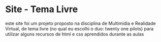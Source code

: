 # Site - Tema Livre

este site foi um projeto proposto na disciplina de Multimidia e Realidade Virtual, de tema livre (no qual eu escolhi o duo: twenty one pilots) para utilizar alguns recursos de html e css aprendidos durante as aulas
